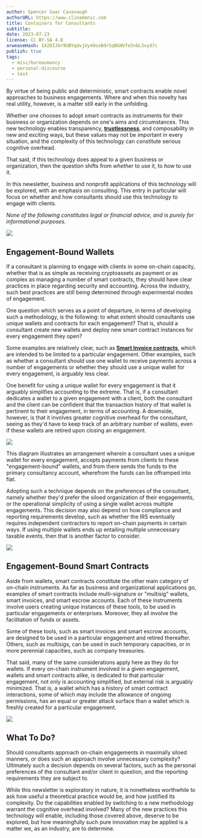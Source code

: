 ```yaml
---
author: Spencer Saar Cavanaugh
authorURL: https://www.clinamenic.com
title: Containers for Consultants
subtitle:
date: 2023-07-23
license: CC BY-SA 4.0
arweaveHash: IA2DIJUr9UBYqdvjUy49osBdrSqNGHVfe5nbL3vyd7c
publish: true
tags:
  - misc/bureaumancy
  - personal-discourse
  - text
---
```


By virtue of being public and deterministic, smart contracts enable novel approaches to business engagements. Where and when this novelty has real utility, however, is a matter still early in the unfolding.

Whether one chooses to adopt smart contracts as instruments for their business or organization depends on one's aims and circumstances. This new technology enables transparency, [**trustlessness**](https://mirror.xyz/0x4Ef22A7356D96dbf95a7FdEaD4a196A668e75B38/CMWteFrY7Xyapf4R9fsnyZYm4Q81VUyWyeBkeo0zzDM), and composability in new and exciting ways, but these values may not be important in every situation, and the complexity of this technology can constitute serious cognitive overhead.

That said, if this technology does appeal to a given business or organization, then the question shifts from _whether_ to use it, to _how_ to use it.

In this newsletter, business and nonprofit applications of this technology will be explored, with an emphasis on consulting. This entry in particular will focus on whether and how consultants should use this technology to engage with clients.

_None of the following constitutes legal or financial advice, and is purely for informational purposes._

![](https://storage.googleapis.com/papyrus_images/bbc973dfa09ae9298bad54736744cf74.png)

## Engagement-Bound Wallets

If a consultant is planning to engage with clients in some on-chain capacity, whether that is as simple as receiving cryptoassets as payment or as complex as managing a number of smart contracts, they should have clear practices in place regarding security and accounting. Across the industry, such best practices are still being determined through experimental modes of engagement.

One question which serves as a point of departure, in terms of developing such a methodology, is the following: to what extent should consultants use unique wallets and contracts for each engagement? That is, should a consultant create new wallets and deploy new smart contract instances for every engagement they open?

Some examples are relatively clear, such as [**Smart Invoice contracts**](https://smartinvoice.xyz/), which are intended to be limited to a particular engagement. Other examples, such as whether a consultant should use one wallet to receive payments across a number of engagements or whether they should use a unique wallet for every engagement, is arguably less clear.

One benefit for using a unique wallet for every engagement is that it arguably simplifies accounting to the extreme. That is, if a consultant dedicates a wallet to a given engagement with a client, both the consultant and the client can be confident that the transaction history of that wallet is pertinent to their engagement, in terms of accounting. A downside, however, is that it involves greater cognitive overhead for the consultant, seeing as they'd have to keep track of an arbitrary number of wallets, even if these wallets are retired upon closing an engagement.

![](https://storage.googleapis.com/papyrus_images/e5e50dbfe0c7facb8cee8258d35a7bd2.png)

This diagram illustrates an arrangement wherein a consultant uses a unique wallet for every engagement, accepts payments from clients to these "engagement-bound" wallets, and from there sends the funds to the primary consultancy account, wherefrom the funds can be offramped into fiat.

Adopting such a technique depends on the preferences of the consultant, namely whether they'd prefer the siloed organization of their engagements, or the operational simplicity of using a single wallet across multiple engagements. This decision may also depend on how compliance and reporting requirements develop, such as whether the IRS eventually requires independent contractors to report on-chain payments in certain ways. If using multiple wallets ends up entailing multiple unnecessary taxable events, then that is another factor to consider.

![](https://storage.googleapis.com/papyrus_images/bbc973dfa09ae9298bad54736744cf74.png)

## Engagement-Bound Smart Contracts

Aside from wallets, smart contracts constitute the other main category of on-chain instruments. As far as business and organizational applications go, examples of smart contracts include multi-signature or "multisig" wallets, smart invoices, and smart escrow accounts. Each of these instruments involve users creating unique instances of these tools, to be used in particular engagements or enterprises. Moreover, they all involve the facilitation of funds or assets.

Some of these tools, such as smart invoices and smart escrow accounts, are designed to be used in a particular engagement and retired thereafter. Others, such as multisigs, can be used in such temporary capacities, or in more perennial capacities, such as company treasuries.

That said, many of the same considerations apply here as they do for wallets. If every on-chain instrument involved in a given engagement, wallets and smart contracts alike, is dedicated to that particular engagement, not only is accounting simplified, but external risk is arguably minimized. That is, a wallet which has a history of smart contract interactions, some of which may include the allowance of ongoing permissions, has an equal or greater attack surface than a wallet which is freshly created for a particular engagement.

![](https://storage.googleapis.com/papyrus_images/bbc973dfa09ae9298bad54736744cf74.png)

## What To Do?

Should consultants approach on-chain engagements in maximally siloed manners, or does such an approach involve unnecessary complexity? Ultimately such a decision depends on several factors, such as the personal preferences of the consultant and/or client in question, and the reporting requirements they are subject to.

While this newsletter is exploratory in nature, it is nonetheless worthwhile to ask how useful a theoretical practice would be, and how justified its complexity. Do the capabilities enabled by switching to a new methodology warrant the cognitive overhead involved? Many of the new practices this technology will enable, including those covered above, deserve to be explored, but how meaningfully such pure innovation may be applied is a matter we, as an industry, are to determine.
